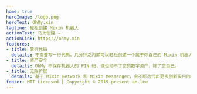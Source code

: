 ```yaml
---
home: true
heroImage: /logo.png
heroText: OhMy.xin
tagline: 轻松创建 Mixin 机器人
actionText: 马上创建 →
actionLink: https://ohmy.xin
features:
- title: 零行代码
  details: 不需要写一行代码，几分钟之内即可以轻松创建一个属于你自己的 Mixin 机器人。
- title: 资产安全
  details: OhMy 不保存机器人的 PIN 码，谁也动不了您的数字资产，除了您自己。
- title: 无限扩展
  details: 基于 Mixin Network 和 Mixin Messenger，会不断迭代出更多创新实用的功能。
footer: MIT Licensed | Copyright © 2019-present an-lee
---
```

